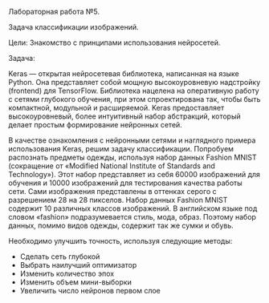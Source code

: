 Лабораторная работа №5.

Задача классификации изображений.

Цели:
Знакомство с принципами использования нейросетей.

Задача:

Keras — открытая нейросетевая библиотека, написанная на языке Python. Она представляет собой мощную высокоуровневую надстройку (frontend) для TensorFlow. Библиотека нацелена на оперативную работу с сетями глубокого обучения, при этом спроектирована так, чтобы быть компактной, модульной и расширяемой. Keras предоставляет высокоуровневый, более интуитивный набор абстракций, который делает простым формирование нейронных сетей.

В качестве ознакомления с нейронными сетями и наглядного примера использования Keras, решим задачу классификации. Попробуем распознать предметы одежды, используя набор данных Fashion MNIST (сокращение от «Modified National Institute of Standards and Technology»). Этот набор представляет из себя 60000 изображений для обучения и 10000 изображений для тестирования качества работы сети. Сами изображения представлены в оттенках серого с разрешением 28 на 28 пикселов. Набор данных Fashion MNIST содержит 10 различных классов изображений. В английском языке под словом «fashion» подразумевается стиль, мода, образ. Поэтому набор данных, помимо видов одежды, содержит так же сумки и обувь.

Необходимо улучшить точность, используя следующие методы:

- Сделать сеть глубокой
- Выбрать наилучший оптимизатор
- Изменить количество эпох
- Изменить объем мини-выборки
- Увеличить число нейронов первом слое